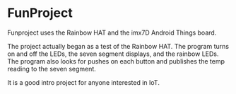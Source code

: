 # FunProject

Funproject uses the Rainbow HAT and the imx7D Android Things board. 

The project actually began as a test of the Rainbow HAT. 
The program turns on and off the LEDs, the seven segment displays, and the rainbow LEDs.
The program also looks for pushes on each button and publishes the temp reading to the seven segment. 

It is a good intro project for anyone interested in IoT. 

